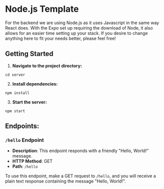 # Node.js Template

For the backend we are using Node.js as it uses Javascript in the same way React does. With the Expo set up requiring the download of Node, it also allows for an easier time setting up your stack. If you desire to change anything here to fit your needs better, please feel free!

## Getting Started

1. **Navigate to the project directory:**

```
cd server
```

2. **Install dependencies:**

```
npm install
```

3. **Start the server:**

```
npm start
```

## Endpoints:

### `/hello` Endpoint

- **Description**: This endpoint responds with a friendly "Hello, World!" message.
- **HTTP Method**: GET
- **Path**: `/hello`

To use this endpoint, make a GET request to `/hello`, and you will receive a plain text response containing the message "Hello, World!".
